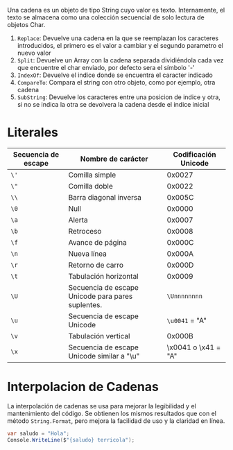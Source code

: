 Una cadena es un objeto de tipo String cuyo valor es texto. Internamente, el 
texto se almacena como una colección secuencial de solo lectura de 
objetos Char.

1. `Replace`: Devuelve una cadena en la que se reemplazan los caracteres introducidos, el primero es el valor a cambiar y el segundo parametro el nuevo valor
1. `Split`: Devuelve un Array con la cadena separada dividiéndola cada vez que encuentre el char enviado, por defecto sera el símbolo '-'
1. `IndexOf`: Devuelve el indice donde se encuentra el caracter indicado
1. `CompareTo`: Compara el string con otro objeto, como por ejemplo, otra cadena
1. `SubString`: Devuelve los caracteres entre una posicion de indice y otra, si no se indica la otra se devolvera la cadena desde el indice inicial

# Literales
| Secuencia de escape | Nombre de carácter | Codificación Unicode |
| ------------------- | ------------------ | -------------------- |
| `\'` | Comilla simple | 0x0027
| `\"` | Comilla doble  | 0x0022
| `\\` | Barra diagonal inversa | 0x005C
| `\0` | Null | 0x0000
| `\a` | Alerta | 0x0007
| `\b` | Retroceso | 0x0008
| `\f` | Avance de página | 0x000C
| `\n` | Nueva línea | 0x000A
| `\r` | Retorno de carro | 0x000D
| `\t` | Tabulación horizontal | 0x0009
| `\U` | Secuencia de escape Unicode para pares suplentes. | `\Unnnnnnnn`
| `\u` | Secuencia de escape Unicode | `\u0041` = "A"
| `\v` | Tabulación vertical | 0x000B
| `\x` | Secuencia de escape Unicode similar a "\u" | \x0041 o \x41 = "A"

# Interpolacion de Cadenas
La interpolación de cadenas se usa para mejorar la legibilidad y el mantenimiento del código. Se obtienen los mismos resultados que con el método `String.Format`, pero mejora la facilidad de uso y la claridad en línea.
```csharp
var saludo = "Hola";
Console.WriteLine($"{saludo} terricola");
```
